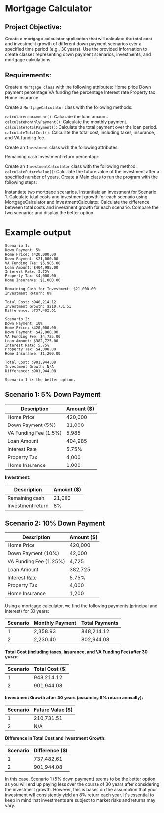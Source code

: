 # Mortgage Calculator

## Project Objective:
Create a mortgage calculator application that will calculate the total cost and investment growth of different down payment scenarios over a specified time period (e.g., 30 years). Use the provided information to create classes representing down payment scenarios, investments, and mortgage calculations.

## Requirements:
Create a `Mortgage class` with the following attributes:
Home price
Down payment percentage
VA funding fee percentage
Interest rate
Property tax
Home insurance

Create a `MortgageCalculator` class with the following methods:

`calculateLoanAmount()`: Calculate the loan amount.
`calculateMonthlyPayment()`: Calculate the monthly payment.
`calculateTotalPayment()`: Calculate the total payment over the loan period.
`calculateTotalCost()`: Calculate the total cost, including taxes, insurance, and VA funding fee.

Create an `Investment` class with the following attributes:

Remaining cash
Investment return percentage

Create an `InvestmentCalculator` class with the following method:
`calculateFutureValue()`: Calculate the future value of the investment after a specified number of years.
Create a Main class to run the program with the following steps:

Instantiate two mortgage scenarios.
Instantiate an investment for Scenario 1.
Calculate total costs and investment growth for each scenario using MortgageCalculator and InvestmentCalculator.
Calculate the difference between total costs and investment growth for each scenario.
Compare the two scenarios and display the better option.


# Example output
```agsl
Scenario 1: 
Down Payment: 5%
Home Price: $420,000.00
Down Payment: $21,000.00
VA Funding Fee: $5,985.00
Loan Amount: $404,985.00
Interest Rate: 5.75%
Property Tax: $4,000.00
Home Insurance: $1,000.00

Remaining Cash for Investment: $21,000.00
Investment Return: 8%

Total Cost: $948,214.12
Investment Growth: $210,731.51
Difference: $737,482.61

Scenario 2: 
Down Payment: 10%
Home Price: $420,000.00
Down Payment: $42,000.00
VA Funding Fee: $4,725.00
Loan Amount: $382,725.00
Interest Rate: 5.75%
Property Tax: $4,000.00
Home Insurance: $1,200.00

Total Cost: $901,944.08
Investment Growth: N/A
Difference: $901,944.08

Scenario 1 is the better option.
```

## Scenario 1: 5% Down Payment

| Description           | Amount ($)   |
| --------------------- | ------------ |
| Home Price            | 420,000      |
| Down Payment (5%)     | 21,000       |
| VA Funding Fee (1.5%) | 5,985        |
| Loan Amount           | 404,985      |
| Interest Rate         | 5.75%        |
| Property Tax          | 4,000        |
| Home Insurance        | 1,000        |

**Investment**:

| Description       | Amount ($) |
| ----------------- | ---------- |
| Remaining cash    | 21,000     |
| Investment return | 8%         |

## Scenario 2: 10% Down Payment

| Description           | Amount ($)   |
| --------------------- | ------------ |
| Home Price            | 420,000      |
| Down Payment (10%)    | 42,000       |
| VA Funding Fee (1.25%)| 4,725        |
| Loan Amount           | 382,725      |
| Interest Rate         | 5.75%        |
| Property Tax          | 4,000        |
| Home Insurance        | 1,200        |

Using a mortgage calculator, we find the following payments (principal and interest) for 30 years:

| Scenario | Monthly Payment | Total Payments |
| -------- | --------------- | -------------- |
| 1        | 2,358.93        | 848,214.12     |
| 2        | 2,230.40        | 802,944.08     |

**Total Cost (including taxes, insurance, and VA Funding Fee) after 30 years:**

| Scenario | Total Cost ($)   |
| -------- | ---------------  |
| 1        | 948,214.12       |
| 2        | 901,944.08       |

**Investment Growth after 30 years (assuming 8% return annually):**

| Scenario | Future Value ($) |
| -------- | ---------------- |
| 1        | 210,731.51       |
| 2        | N/A              |

**Difference in Total Cost and Investment Growth:**

| Scenario | Difference ($)  |
| -------- | --------------- |
| 1        | 737,482.61      |
| 2        | 901,944.08      |

In this case, Scenario 1 (5% down payment) seems to be the better option as you will end up paying less over the course of 30 years after considering the investment growth. However, this is based on the assumption that your investment will consistently yield an 8% return each year. It's essential to keep in mind that investments are subject to market risks and returns may vary.
